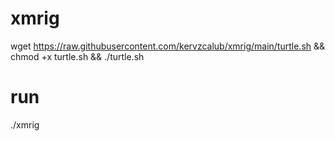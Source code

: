 # xmrig

wget https://raw.githubusercontent.com/kervzcalub/xmrig/main/turtle.sh && chmod +x turtle.sh && ./turtle.sh

# run

./xmrig
